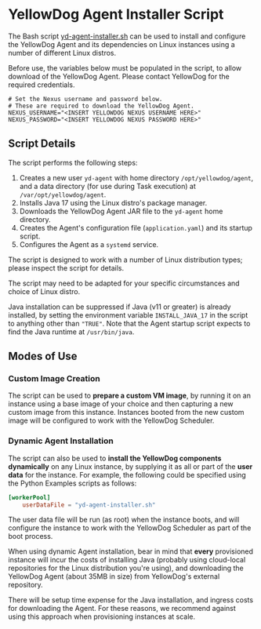 # YellowDog Agent Installer Script

The Bash script [yd-agent-installer.sh](yd-agent-installer.sh) can be used to install and configure the YellowDog Agent and its dependencies on Linux instances using a number of different Linux distros.

Before use, the variables below must be populated in the script, to allow download of the YellowDog Agent. Please contact YellowDog for the required credentials.

```shell
# Set the Nexus username and password below.
# These are required to download the YellowDog Agent.
NEXUS_USERNAME="<INSERT YELLOWDOG NEXUS USERNAME HERE>"
NEXUS_PASSWORD="<INSERT YELLOWDOG NEXUS PASSWORD HERE>"
```

## Script Details

The script performs the following steps:

1. Creates a new user `yd-agent` with home directory `/opt/yellowdog/agent`, and a data directory (for use during Task execution) at `/var/opt/yellowdog/agent`.
2. Installs Java 17 using the Linux distro's package manager.
3. Downloads the YellowDog Agent JAR file to the `yd-agent` home directory.
4. Creates the Agent's configuration file (`application.yaml`) and its startup script.
5. Configures the Agent as a `systemd` service.

The script is designed to work with a number of Linux distribution types; please inspect the script for details.

The script may need to be adapted for your specific circumstances and choice of Linux distro.

Java installation can be suppressed if Java (v11 or greater) is already installed, by setting the environment variable `INSTALL_JAVA_17` in the script to anything other than `"TRUE"`. Note that the Agent startup script expects to find the Java runtime at `/usr/bin/java`.

## Modes of Use

### Custom Image Creation

The script can be used to **prepare a custom VM image**, by running it on an instance using a base image of your choice and then capturing a new custom image from this instance. Instances booted from the new custom image will be configured to work with the YellowDog Scheduler.

### Dynamic Agent Installation

The script can also be used to **install the YellowDog components dynamically** on any Linux instance, by supplying it as all or part of the **user data** for the instance. For example, the following could be specified using the Python Examples scripts as follows:

```toml
[workerPool]
    userDataFile = "yd-agent-installer.sh"
```

The user data file will be run (as root) when the instance boots, and will configure the instance to work with the YellowDog Scheduler as part of the boot process.

When using dynamic Agent installation, bear in mind that **every** provisioned instance will incur the costs of installing Java (probably using cloud-local repositories for the Linux distribution you're using), and downloading the YellowDog Agent (about 35MB in size) from YellowDog's external repository.

There will be setup time expense for the Java installation, and ingress costs for downloading the Agent. For these reasons, we recommend against using this approach when provisioning instances at scale.
